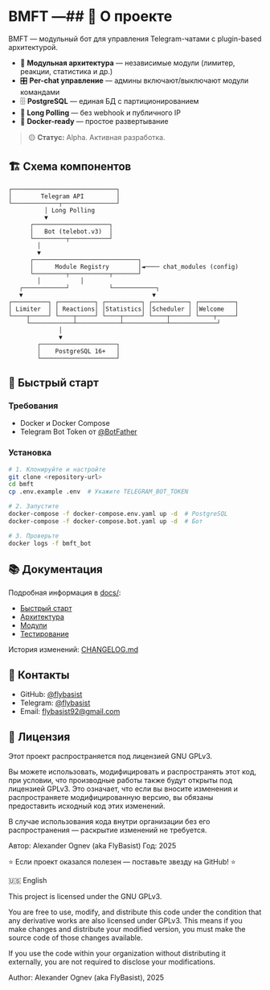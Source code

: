 # BMFT —## 📖 О проекте

BMFT — модульный бот для управления Telegram-чатами с plugin-based архитектурой.

- 🧩 **Модульная архитектура** — независимые модули (лимитер, реакции, статистика и др.)
- 🎛️ **Per-chat управление** — админы включают/выключают модули командами
- 🗄️ **PostgreSQL** — единая БД с партиционированием
- 📡 **Long Polling** — без webhook и публичного IP
- 🐳 **Docker-ready** — простое развертывание

> 🟡 **Статус:** Alpha. Активная разработка.

## 🏗️ Схема компонентов

```
┌─────────────────────────────┐
│        Telegram API         │
└─────────────┬───────────────┘
          │ Long Polling
          ▼
      ┌─────────────────────┐
      │   Bot (telebot.v3)  │
      └─────────┬───────────┘
        │
        ▼
      ┌─────────────────────────────┐
      │      Module Registry        │◄──── chat_modules (config)
      └─────────┬───────────┬───────┘
        │           │
   ┌────────────┘           └────────────┐
   ▼                                    ▼
┌──────────┐ ┌──────────┐ ┌──────────┐ ┌──────────┐ ┌──────────┐
│ Limiter  │ │ Reactions│ │Statistics│ │Scheduler │ │Welcome   │
└────┬─────┘ └────┬─────┘ └────┬─────┘ └────┬─────┘ └────┬─────┘
     └────────────┴────────────┴────────────┴─────────────┘
              │
              ▼
        ┌─────────────────────┐
        │    PostgreSQL 16+   │
        └─────────────────────┘
```
## 🚀 Быстрый старт

### Требования
- Docker и Docker Compose
- Telegram Bot Token от [@BotFather](https://t.me/BotFather)

### Установка
```bash
# 1. Клонируйте и настройте
git clone <repository-url>
cd bmft
cp .env.example .env  # Укажите TELEGRAM_BOT_TOKEN

# 2. Запустите
docker-compose -f docker-compose.env.yaml up -d  # PostgreSQL
docker-compose -f docker-compose.bot.yaml up -d  # Бот

# 3. Проверьте
docker logs -f bmft_bot
```

## 📚 Документация

Подробная информация в [docs/](docs/):
- [Быстрый старт](docs/QUICK_START.md)
- [Архитектура](docs/ARCHITECTURE.md)
- [Модули](docs/MODULES.md)
- [Тестирование](docs/TESTING_SHORT.md)

История изменений: [CHANGELOG.md](CHANGELOG.md)

## 📧 Контакты

- GitHub: [@flybasist](https://github.com/flybasist)
- Telegram: [@flybasist](https://t.me/flybasist)
- Email: flybasist92@gmail.com

## 📄 Лицензия

Этот проект распространяется под лицензией GNU GPLv3.

Вы можете использовать, модифицировать и распространять этот код, при условии, что производные работы также будут открыты под лицензией GPLv3. Это означает, что если вы вносите изменения и распространяете модифицированную версию, вы обязаны предоставить исходный код этих изменений.

В случае использования кода внутри организации без его распространения — раскрытие изменений не требуется.

Автор: Alexander Ognev (aka FlyBasist)
Год: 2025

⭐ Если проект оказался полезен — поставьте звезду на GitHub! ⭐

🇺🇸 English

This project is licensed under the GNU GPLv3.

You are free to use, modify, and distribute this code under the condition that any derivative works are also licensed under GPLv3. This means if you make changes and distribute your modified version, you must make the source code of those changes available.

If you use the code within your organization without distributing it externally, you are not required to disclose your modifications.

Author: Alexander Ognev (aka FlyBasist), 2025